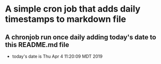 A simple cron job that adds daily timestamps to markdown file
============================================================
## A chronjob run once daily adding today's date to this README.md file
* today's date is Thu Apr  4 11:20:09 MDT 2019
